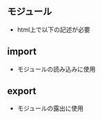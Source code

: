 ## モジュール
- html上で以下の記述が必要
        <script type="module" src="moduleB.js"></script>

## import
- モジュールの読み込みに使用

## export
- モジュールの露出に使用
